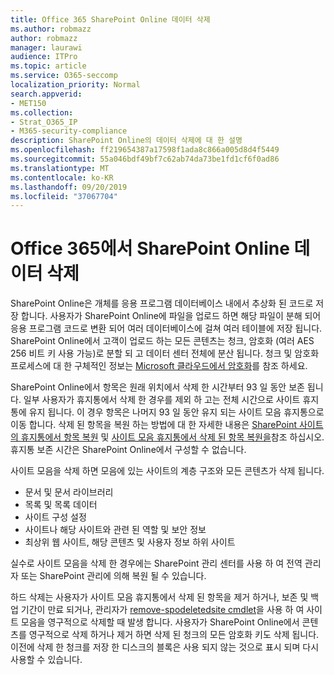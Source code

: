 ```yaml
---
title: Office 365 SharePoint Online 데이터 삭제
ms.author: robmazz
author: robmazz
manager: laurawi
audience: ITPro
ms.topic: article
ms.service: O365-seccomp
localization_priority: Normal
search.appverid:
- MET150
ms.collection:
- Strat_O365_IP
- M365-security-compliance
description: SharePoint Online의 데이터 삭제에 대 한 설명
ms.openlocfilehash: ff219654387a17598f1ada8c866a005d8d4f5449
ms.sourcegitcommit: 55a046bdf49bf7c62ab74da73be1fd1cf6f0ad86
ms.translationtype: MT
ms.contentlocale: ko-KR
ms.lasthandoff: 09/20/2019
ms.locfileid: "37067704"
---
```

# <a name="sharepoint-online-data-deletion-in-office-365"></a>Office 365에서 SharePoint Online 데이터 삭제

SharePoint Online은 개체를 응용 프로그램 데이터베이스 내에서 추상화 된 코드로 저장 합니다. 사용자가 SharePoint Online에 파일을 업로드 하면 해당 파일이 분해 되어 응용 프로그램 코드로 변환 되어 여러 데이터베이스에 걸쳐 여러 테이블에 저장 됩니다. SharePoint Online에서 고객이 업로드 하는 모든 콘텐츠는 청크, 암호화 (여러 AES 256 비트 키 사용 가능)로 분할 되 고 데이터 센터 전체에 분산 됩니다. 청크 및 암호화 프로세스에 대 한 구체적인 정보는 [Microsoft 클라우드에서 암호화](/microsoft-365/compliance/office-365-encryption-in-the-microsoft-cloud-overview.md)를 참조 하세요. 

SharePoint Online에서 항목은 원래 위치에서 삭제 한 시간부터 93 일 동안 보존 됩니다. 일부 사용자가 휴지통에서 삭제 한 경우를 제외 하 고는 전체 시간으로 사이트 휴지통에 유지 됩니다. 이 경우 항목은 나머지 93 일 동안 유지 되는 사이트 모음 휴지통으로 이동 합니다. 삭제 된 항목을 복원 하는 방법에 대 한 자세한 내용은 [SharePoint 사이트의 휴지통에서 항목 복원](https://support.office.com/en-us/article/6df466b6-55f2-4898-8d6e-c0dff851a0be#ID0EAADAAA=Online
) 및 [사이트 모음 휴지통에서 삭제 된 항목 복원을](https://support.office.com/article/5fa924ee-16d7-487b-9a0a-021b9062d14b)참조 하십시오. 휴지통 보존 시간은 SharePoint Online에서 구성할 수 없습니다.

사이트 모음을 삭제 하면 모음에 있는 사이트의 계층 구조와 모든 콘텐츠가 삭제 됩니다.
- 문서 및 문서 라이브러리
- 목록 및 목록 데이터
- 사이트 구성 설정
- 사이트나 해당 사이트와 관련 된 역할 및 보안 정보
- 최상위 웹 사이트, 해당 콘텐츠 및 사용자 정보 하위 사이트

실수로 사이트 모음을 삭제 한 경우에는 SharePoint 관리 센터를 사용 하 여 전역 관리자 또는 SharePoint 관리에 의해 복원 될 수 있습니다. 

하드 삭제는 사용자가 사이트 모음 휴지통에서 삭제 된 항목을 제거 하거나, 보존 및 백업 기간이 만료 되거나, 관리자가 [remove-spodeletedsite cmdlet](/powershell/module/sharepoint-online/Remove-SPODeletedSite?view=sharepoint-ps)을 사용 하 여 사이트 모음을 영구적으로 삭제할 때 발생 합니다. 사용자가 SharePoint Online에서 콘텐츠를 영구적으로 삭제 하거나 제거 하면 삭제 된 청크의 모든 암호화 키도 삭제 됩니다. 이전에 삭제 한 청크를 저장 한 디스크의 블록은 사용 되지 않는 것으로 표시 되며 다시 사용할 수 있습니다.
